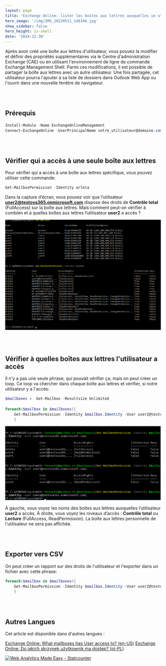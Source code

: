 ```yaml
---
layout: page
title: 'Exchange Online: lister les boîtes aux lettres auxquelles un utilisateur a accès'
hero_image: '/img/IMG_20220521_140146.jpg'
show_sidebar: false
hero_height: is-small
date: '2024-12-30'
---
```



Après avoir créé une boîte aux lettres d'utilisateur, vous pouvez la modifier et définir des propriétés supplémentaires via le Centre d'administration Exchange (CAE) ou en utilisant l'environnement de ligne de commande Exchange Management Shell. Parmi ces modifications, il est possible de partager la boîte aux lettres avec un autre utilisateur. Une fois partagée, cet utilisateur pourra l'ajouter à sa liste de dossiers dans Outlook Web App ou l'ouvrir dans une nouvelle fenêtre de navigateur.  

<br/><br/>

## Prérequis

```powershell
Install-Module -Name ExchangeOnlineManagement
Connect-ExchangeOnline -UserPrincipalName votre_utilisateur@domaine.com
```


<br/><br/>

##  Vérifier qui a accès à une seule boîte aux lettres

Pour vérifier qui a accès à une boîte aux lettres spécifique, vous pouvez utiliser cette commande:


```powershell
Get-MailboxPermission -Identity arleta
```

Dans la capture d’écran, vous pouvez voir que l’utilisateur **user2@testova365.onmicrosoft.com** dispose des droits de **Contrôle total** (FullAccess) sur la boîte aux lettres. Mais comment peut-on vérifier à combien et à quelles boîtes aux lettres l’utilisateur **user2** a accès ?



<img src="/articles/img/mail.png" width="600" > 


<br/><br/>

## Vérifier à quelles boîtes aux lettres l'utilisateur a accès

Il n'y a pas une seule phrase, qui pouvait vérifier ça, mais on peut créer un loop. Ce loop va chercher dans chaque boîte aux lettres et vérifier, si notre utilisateur y a l'accès:


```powershell
$mailboxes =  Get-Mailbox -Resultsize Unlimited

foreach($mailbox in $mailboxes){
    Get-MailboxPermission -Identity $mailbox.Identity -User user2@testova365.onmicrosoft.com
    }
```

<img src="/articles/img/mail2.png" width="600" > 

À gauche, vous voyez les noms des boîtes aux lettres auxquelles l’utilisateur **user2** a accès. À droite, vous voyez les niveaux d’accès : **Contrôle total** ou **Lecture** (FullAccess, ReadPermission). La boîte aux lettres personnelle de l'utilisateur ne sera pas affichée.

<br/><br/>

## Exporter vers CSV
On peut créer un rapport sur des droits de l'utilisateur et l'exporter dans un fichier avec cette phrase:


```powershell
foreach($mailbox in $mailboxes){
    Get-MailboxPermission -Identity $mailbox.Identity -User user2@testova365.onmicrosoft.com | export-csv c:\maiperms.csv -Append
    }

```

<br/><br/>

## Autres Langues

Cet article est disponible dans d'autres langues :


[Exchange Online: What mailboxes has User access to? (en-US)](https://powershellscripts.github.io/articles/en/Other/mailboxes/)
[Exchange Online: Do jakich skrzynek użytkownik ma dostęp? (pl-PL)](https://powershellscripts.github.io/articles/pl/mailboxes/)






<!-- Default Statcounter code for Mailboxes
https://powershellscripts.github.io/articles/en/Other/mailboxes/
-->
<script type="text/javascript">
var sc_project=13073408; 
var sc_invisible=1; 
var sc_security="66de07d8"; 
var sc_client_storage="disabled"; 
</script>
<script type="text/javascript"
src="https://www.statcounter.com/counter/counter.js"
async></script>
<noscript><div class="statcounter"><a title="Web Analytics
Made Easy - Statcounter" href="https://statcounter.com/"
target="_blank"><img class="statcounter"
src="https://c.statcounter.com/13073408/0/66de07d8/1/"
alt="Web Analytics Made Easy - Statcounter"
referrerPolicy="no-referrer-when-downgrade"></a></div></noscript>
<!-- End of Statcounter Code -->




